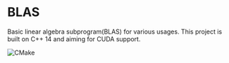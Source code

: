 # BLAS

Basic linear algebra subprogram(BLAS) for various usages. This project is built on C++ 14 and aiming for CUDA support. 

![CMake](https://github.com/DveloperY0115/BLAS/workflows/CMake/badge.svg)
